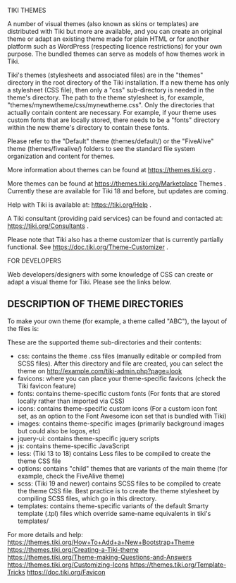 TIKI THEMES

A number of visual themes (also known as skins or templates) are distributed with Tiki but more are available, and you can
create an original theme or adapt an existing theme made for plain HTML or for another platform such as WordPress (respecting licence restrictions) for your own purpose.
The bundled themes can serve as models of how themes work in Tiki.

Tiki's themes (stylesheets and associated files) are in the "themes" directory in the root directory of the Tiki installation.
If a new theme has only a stylesheet (CSS file), then only a "css" sub-directory is needed in the theme's directory.
The path to the theme stylesheet is, for example, "themes/mynewtheme/css/mynewtheme.css".
Only the directories that actually contain content are necessary. For example, if your theme uses custom fonts that are locally stored,
there needs to be a "fonts" directory within the new theme's directory to contain these fonts.

Please refer to the "Default" theme (themes/default/) or the "FiveAlive" theme (themes/fivealive/) folders to see the standard file system
organization and content for themes.

More information about themes can be found at https://themes.tiki.org .

More themes can be found at https://themes.tiki.org/Marketplace Themes . Currently these are available for Tiki 18 and before, but updates are coming.

Help with Tiki is available at: https://tiki.org/Help .

A Tiki consultant (providing paid services) can be found and contacted at: https://tiki.org/Consultants .

Please note that Tiki also has a theme customizer that is currently partially functional. See https://doc.tiki.org/Theme-Customizer .


FOR DEVELOPERS

Web developers/designers with some knowledge of CSS can create or adapt a visual theme for Tiki. Please see the links below.

DESCRIPTION OF THEME DIRECTORIES
--------------------------------

To make your own theme (for example, a theme called "ABC"), the layout of the files is:

These are the supported theme sub-directories and their contents:
* css: contains the theme .css files (manually editable or compiled from SCSS files).  After this directory and file are created, you can select the theme on http://example.com/tiki-admin.php?page=look
* favicons: where you can place your theme-specific favicons (check the Tiki favicon feature)
* fonts: contains theme-specific custom fonts (For fonts that are stored locally rather than imported via CSS)
* icons: contains theme-specific custom icons (For a custom icon font set, as an option to the Font Awesome icon set that is bundled with Tiki)
* images: contains theme-specific images (primarily background images but could also be logos, etc)
* jquery-ui: contains theme-specific jquery scripts
* js: contains theme-specific JavaScript
* less: (Tiki 13 to 18) contains Less files to be compiled to create the theme CSS file
* options: contains "child" themes that are variants of the main theme (for example, check the FiveAlive theme)
* scss: (Tiki 19 and newer) contains SCSS files to be compiled to create the theme CSS file.  Best practice is to create the theme stylesheet by compiling SCSS files, which go in this directory.
* templates: contains theme-specific variants of the default Smarty template (.tpl) files which override same-name equivalents in tiki's templates/

For more details and help:
https://themes.tiki.org/How+To+Add+a+New+Bootstrap+Theme
https://themes.tiki.org/Creating-a-Tiki-theme
https://themes.tiki.org/Theme-making-Questions-and-Answers
https://themes.tiki.org/Customizing-Icons
https://themes.tiki.org/Template-Tricks
https://doc.tiki.org/Favicon